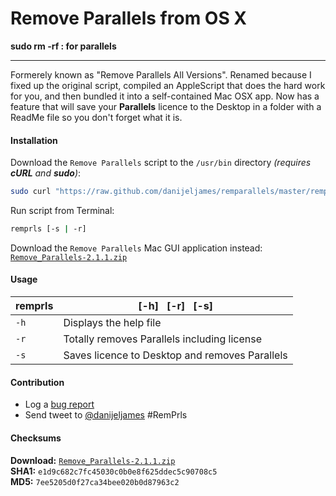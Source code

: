 Remove Parallels from OS X
==========================
  
**sudo rm -rf : for parallels**
  
------

Formerely known as "Remove Parallels All Versions". Renamed because I fixed up the original script, compiled an AppleScript that does the hard work for you, and then 
bundled it into a self-contained Mac OSX app.  Now has a feature that will save your **Parallels** licence to the Desktop in a folder with a ReadMe file so you don't forget what it is.

#### Installation #
Download the `Remove Parallels` script to the `/usr/bin` directory _(requires **cURL** and **sudo**)_:
``` bash
sudo curl "https://raw.github.com/danijeljames/remparallels/master/remprls.sh" -o "/usr/bin/remprls" && sudo chmod a+x /usr/bin/remprls && remprls -
```
Run script from Terminal:
``` bash
remprls [-s | -r]
```
Download the `Remove Parallels` Mac GUI application instead:  
[`Remove_Parallels-2.1.1.zip`](http://snipurl.com/280pjei) 
#### Usage #
| remprls | [-h]&nbsp;&nbsp;&nbsp;[-r]&nbsp;&nbsp;&nbsp;[-s] |
|---------|---------------------|
| `-h` | Displays the help file |
| `-r` | Totally removes Parallels including license |
| `-s` | Saves licence to Desktop and removes Parallels |

#### Contribution #
- Log a [bug report](https://github.com/danijeljames/remparallels/issues/new)
- Send tweet to [@danijeljames](https://twitter.com/danijeljames) #RemPrls

#### Checksums #
**Download:** [`Remove_Parallels-2.1.1.zip`](http://snipurl.com/280pjei)  
**SHA1:** `e1d9c682c7fc45030c0b0e8f625ddec5c90708c5`  
**MD5:** `7ee5205d0f27ca34bee020b0d87963c2`




